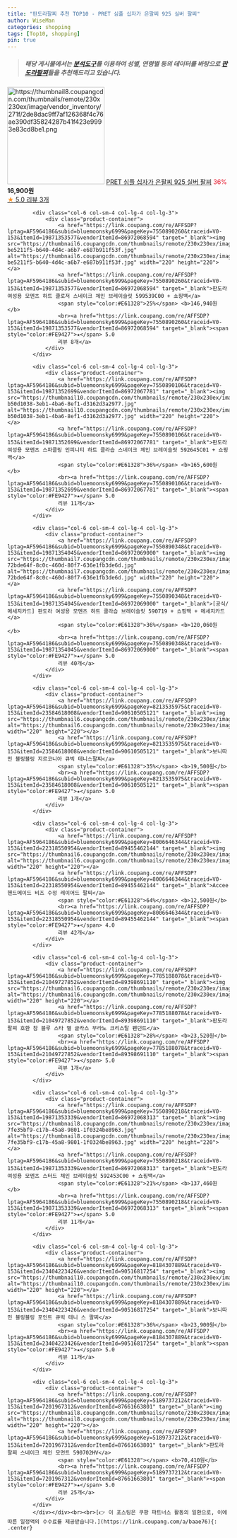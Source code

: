 ```yaml
---
title: "판도라팔찌 추천 TOP10 - PRET 심플 십자가 은팔찌 925 실버 팔찌"
author: WiseMan
categories: shopping
tags: [Top10, shopping]
pin: true
---
```


> ##### 해당 게시물에서는 [**분석도구**](https://itemscout.io/)를 이용하여 **성별**, **연령별** 등의 데이터를 바탕으로 [**판도라팔찌**](https://link.coupang.com/a/baae76)들을 추천해드리고 있습니다.
<div class="container"><div class="row">
            <div class="col-6 col-sm-4 col-lg-4 col-lg-3">
                <div class="product-container">
                    <a href="https://link.coupang.com/re/AFFSDP?lptag=AF5964186&subid=bluemoonsky6999&pageKey=8256003694&traceid=V0-153&itemId=23776080099&vendorItemId=90800349765" target="_blank"><img src="https://thumbnail8.coupangcdn.com/thumbnails/remote/230x230ex/image/vendor_inventory/271f/2de8dac9ff7af126368f4c76ae390df35824287b41f423e9993e83cd8be1.png" alt="https://thumbnail8.coupangcdn.com/thumbnails/remote/230x230ex/image/vendor_inventory/271f/2de8dac9ff7af126368f4c76ae390df35824287b41f423e9993e83cd8be1.png" width="220" height="220"></a>
                    <a href="https://link.coupang.com/re/AFFSDP?lptag=AF5964186&subid=bluemoonsky6999&pageKey=8256003694&traceid=V0-153&itemId=23776080099&vendorItemId=90800349765" target="_blank">PRET 심플 십자가 은팔찌 925 실버 팔찌</a>
                    <span style="color:#E61328">36%</span> <b>16,900원</b>
                    <br><a href="https://link.coupang.com/re/AFFSDP?lptag=AF5964186&subid=bluemoonsky6999&pageKey=8256003694&traceid=V0-153&itemId=23776080099&vendorItemId=90800349765" target="_blank"><span style="color:#FE9427">★</span> 5.0
                    리뷰 3개</a>
                </div>
            </div>
            
            <div class="col-6 col-sm-4 col-lg-4 col-lg-3">
                <div class="product-container">
                    <a href="https://link.coupang.com/re/AFFSDP?lptag=AF5964186&subid=bluemoonsky6999&pageKey=7550890260&traceid=V0-153&itemId=19871353577&vendorItemId=86972068594" target="_blank"><img src="https://thumbnail6.coupangcdn.com/thumbnails/remote/230x230ex/image/retail/images/162526851846289-be5211f5-b640-4d4c-a6b7-e687b911f53f.jpg" alt="https://thumbnail6.coupangcdn.com/thumbnails/remote/230x230ex/image/retail/images/162526851846289-be5211f5-b640-4d4c-a6b7-e687b911f53f.jpg" width="220" height="220"></a>
                    <a href="https://link.coupang.com/re/AFFSDP?lptag=AF5964186&subid=bluemoonsky6999&pageKey=7550890260&traceid=V0-153&itemId=19871353577&vendorItemId=86972068594" target="_blank">판도라 여성용 모멘츠 하트 클로저 스네이크 체인 브레이슬릿 599539C00 + 쇼핑백</a>
                    <span style="color:#E61328">25%</span> <b>146,940원</b>
                    <br><a href="https://link.coupang.com/re/AFFSDP?lptag=AF5964186&subid=bluemoonsky6999&pageKey=7550890260&traceid=V0-153&itemId=19871353577&vendorItemId=86972068594" target="_blank"><span style="color:#FE9427">★</span> 5.0
                    리뷰 8개</a>
                </div>
            </div>
            
            <div class="col-6 col-sm-4 col-lg-4 col-lg-3">
                <div class="product-container">
                    <a href="https://link.coupang.com/re/AFFSDP?lptag=AF5964186&subid=bluemoonsky6999&pageKey=7550890106&traceid=V0-153&itemId=19871352699&vendorItemId=86972067781" target="_blank"><img src="https://thumbnail10.coupangcdn.com/thumbnails/remote/230x230ex/image/retail/images/656329881624327-b50d1038-3eb1-4ba6-8ef1-d3162d3a2977.jpg" alt="https://thumbnail10.coupangcdn.com/thumbnails/remote/230x230ex/image/retail/images/656329881624327-b50d1038-3eb1-4ba6-8ef1-d3162d3a2977.jpg" width="220" height="220"></a>
                    <a href="https://link.coupang.com/re/AFFSDP?lptag=AF5964186&subid=bluemoonsky6999&pageKey=7550890106&traceid=V0-153&itemId=19871352699&vendorItemId=86972067781" target="_blank">판도라 여성용 모멘츠 스파클링 인피니티 하트 클라습 스네이크 체인 브레이슬릿 592645C01 + 쇼핑백</a>
                    <span style="color:#E61328">36%</span> <b>165,600원</b>
                    <br><a href="https://link.coupang.com/re/AFFSDP?lptag=AF5964186&subid=bluemoonsky6999&pageKey=7550890106&traceid=V0-153&itemId=19871352699&vendorItemId=86972067781" target="_blank"><span style="color:#FE9427">★</span> 5.0
                    리뷰 11개</a>
                </div>
            </div>
            
            <div class="col-6 col-sm-4 col-lg-4 col-lg-3">
                <div class="product-container">
                    <a href="https://link.coupang.com/re/AFFSDP?lptag=AF5964186&subid=bluemoonsky6999&pageKey=7550890348&traceid=V0-153&itemId=19871354045&vendorItemId=86972069000" target="_blank"><img src="https://thumbnail7.coupangcdn.com/thumbnails/remote/230x230ex/image/retail/images/1773097434736013-72bde64f-8c0c-460d-80f7-636e1fb3de6d.jpg" alt="https://thumbnail7.coupangcdn.com/thumbnails/remote/230x230ex/image/retail/images/1773097434736013-72bde64f-8c0c-460d-80f7-636e1fb3de6d.jpg" width="220" height="220"></a>
                    <a href="https://link.coupang.com/re/AFFSDP?lptag=AF5964186&subid=bluemoonsky6999&pageKey=7550890348&traceid=V0-153&itemId=19871354045&vendorItemId=86972069000" target="_blank">[공식/메세지카드] 판도라 여성용 모멘츠 하트 클라습 브레이슬릿 590719 + 쇼핑백 + 메세지카드</a>
                    <span style="color:#E61328">36%</span> <b>120,060원</b>
                    <br><a href="https://link.coupang.com/re/AFFSDP?lptag=AF5964186&subid=bluemoonsky6999&pageKey=7550890348&traceid=V0-153&itemId=19871354045&vendorItemId=86972069000" target="_blank"><span style="color:#FE9427">★</span> 5.0
                    리뷰 40개</a>
                </div>
            </div>
            
            <div class="col-6 col-sm-4 col-lg-4 col-lg-3">
                <div class="product-container">
                    <a href="https://link.coupang.com/re/AFFSDP?lptag=AF5964186&subid=bluemoonsky6999&pageKey=8213535975&traceid=V0-153&itemId=23584618008&vendorItemId=90610505121" target="_blank"><img src="https://thumbnail6.coupangcdn.com/thumbnails/remote/230x230ex/image/vendor_inventory/781d/98f34863293c63e206a98338cf469aed5c1a57c773d7b823e59d955aa255.jpg" alt="https://thumbnail6.coupangcdn.com/thumbnails/remote/230x230ex/image/vendor_inventory/781d/98f34863293c63e206a98338cf469aed5c1a57c773d7b823e59d955aa255.jpg" width="220" height="220"></a>
                    <a href="https://link.coupang.com/re/AFFSDP?lptag=AF5964186&subid=bluemoonsky6999&pageKey=8213535975&traceid=V0-153&itemId=23584618008&vendorItemId=90610505121" target="_blank">보니따민 블링블링 지르코니아 큐빅 테니스팔찌</a>
                    <span style="color:#E61328">35%</span> <b>19,500원</b>
                    <br><a href="https://link.coupang.com/re/AFFSDP?lptag=AF5964186&subid=bluemoonsky6999&pageKey=8213535975&traceid=V0-153&itemId=23584618008&vendorItemId=90610505121" target="_blank"><span style="color:#FE9427">★</span> 5.0
                    리뷰 1개</a>
                </div>
            </div>
            
            <div class="col-6 col-sm-4 col-lg-4 col-lg-3">
                <div class="product-container">
                    <a href="https://link.coupang.com/re/AFFSDP?lptag=AF5964186&subid=bluemoonsky6999&pageKey=8006646344&traceid=V0-153&itemId=22318550954&vendorItemId=89455462144" target="_blank"><img src="https://thumbnail6.coupangcdn.com/thumbnails/remote/230x230ex/image/vendor_inventory/5130/d92de5e9c2b93c772fd3efc60def9c01c2fb3ddd04a96b1c231d48293fc3.png" alt="https://thumbnail6.coupangcdn.com/thumbnails/remote/230x230ex/image/vendor_inventory/5130/d92de5e9c2b93c772fd3efc60def9c01c2fb3ddd04a96b1c231d48293fc3.png" width="220" height="220"></a>
                    <a href="https://link.coupang.com/re/AFFSDP?lptag=AF5964186&subid=bluemoonsky6999&pageKey=8006646344&traceid=V0-153&itemId=22318550954&vendorItemId=89455462144" target="_blank">Accee 핸드메이드 비즈 수정 레이어드 팔찌</a>
                    <span style="color:#E61328">64%</span> <b>12,500원</b>
                    <br><a href="https://link.coupang.com/re/AFFSDP?lptag=AF5964186&subid=bluemoonsky6999&pageKey=8006646344&traceid=V0-153&itemId=22318550954&vendorItemId=89455462144" target="_blank"><span style="color:#FE9427">★</span> 4.0
                    리뷰 42개</a>
                </div>
            </div>
            
            <div class="col-6 col-sm-4 col-lg-4 col-lg-3">
                <div class="product-container">
                    <a href="https://link.coupang.com/re/AFFSDP?lptag=AF5964186&subid=bluemoonsky6999&pageKey=7785188078&traceid=V0-153&itemId=21049727852&vendorItemId=89398691110" target="_blank"><img src="https://thumbnail6.coupangcdn.com/thumbnails/remote/230x230ex/image/vendor_inventory/7d62/6b256bdcc6f2187972761f49003cac1f31899b2cda894d5b423104bdf37b.jpg" alt="https://thumbnail6.coupangcdn.com/thumbnails/remote/230x230ex/image/vendor_inventory/7d62/6b256bdcc6f2187972761f49003cac1f31899b2cda894d5b423104bdf37b.jpg" width="220" height="220"></a>
                    <a href="https://link.coupang.com/re/AFFSDP?lptag=AF5964186&subid=bluemoonsky6999&pageKey=7785188078&traceid=V0-153&itemId=21049727852&vendorItemId=89398691110" target="_blank">판도라팔찌 호환 참 블루 스타 별 글라스 무라노 크리스탈 펜던트</a>
                    <span style="color:#E61328">28%</span> <b>23,520원</b>
                    <br><a href="https://link.coupang.com/re/AFFSDP?lptag=AF5964186&subid=bluemoonsky6999&pageKey=7785188078&traceid=V0-153&itemId=21049727852&vendorItemId=89398691110" target="_blank"><span style="color:#FE9427">★</span> 5.0
                    리뷰 1개</a>
                </div>
            </div>
            
            <div class="col-6 col-sm-4 col-lg-4 col-lg-3">
                <div class="product-container">
                    <a href="https://link.coupang.com/re/AFFSDP?lptag=AF5964186&subid=bluemoonsky6999&pageKey=7550890218&traceid=V0-153&itemId=19871353339&vendorItemId=86972068313" target="_blank"><img src="https://thumbnail8.coupangcdn.com/thumbnails/remote/230x230ex/image/retail/images/654378096417699-7fe35bf9-c17b-45a8-9801-1f0324be8963.jpg" alt="https://thumbnail8.coupangcdn.com/thumbnails/remote/230x230ex/image/retail/images/654378096417699-7fe35bf9-c17b-45a8-9801-1f0324be8963.jpg" width="220" height="220"></a>
                    <a href="https://link.coupang.com/re/AFFSDP?lptag=AF5964186&subid=bluemoonsky6999&pageKey=7550890218&traceid=V0-153&itemId=19871353339&vendorItemId=86972068313" target="_blank">판도라 여성용 모멘츠 스터드 체인 브레이슬릿 592453C00 + 쇼핑백</a>
                    <span style="color:#E61328">21%</span> <b>137,460원</b>
                    <br><a href="https://link.coupang.com/re/AFFSDP?lptag=AF5964186&subid=bluemoonsky6999&pageKey=7550890218&traceid=V0-153&itemId=19871353339&vendorItemId=86972068313" target="_blank"><span style="color:#FE9427">★</span> 5.0
                    리뷰 11개</a>
                </div>
            </div>
            
            <div class="col-6 col-sm-4 col-lg-4 col-lg-3">
                <div class="product-container">
                    <a href="https://link.coupang.com/re/AFFSDP?lptag=AF5964186&subid=bluemoonsky6999&pageKey=8184307889&traceid=V0-153&itemId=23404223426&vendorItemId=90516817254" target="_blank"><img src="https://thumbnail10.coupangcdn.com/thumbnails/remote/230x230ex/image/vendor_inventory/527a/5cf998725d367d26428f915be94ed01819a7dfc6da1ac8ef6f032d16d421.jpg" alt="https://thumbnail10.coupangcdn.com/thumbnails/remote/230x230ex/image/vendor_inventory/527a/5cf998725d367d26428f915be94ed01819a7dfc6da1ac8ef6f032d16d421.jpg" width="220" height="220"></a>
                    <a href="https://link.coupang.com/re/AFFSDP?lptag=AF5964186&subid=bluemoonsky6999&pageKey=8184307889&traceid=V0-153&itemId=23404223426&vendorItemId=90516817254" target="_blank">보니따민 블링블링 포인트 큐빅 테니 스 팔찌</a>
                    <span style="color:#E61328">36%</span> <b>23,900원</b>
                    <br><a href="https://link.coupang.com/re/AFFSDP?lptag=AF5964186&subid=bluemoonsky6999&pageKey=8184307889&traceid=V0-153&itemId=23404223426&vendorItemId=90516817254" target="_blank"><span style="color:#FE9427">★</span> 5.0
                    리뷰 11개</a>
                </div>
            </div>
            
            <div class="col-6 col-sm-4 col-lg-4 col-lg-3">
                <div class="product-container">
                    <a href="https://link.coupang.com/re/AFFSDP?lptag=AF5964186&subid=bluemoonsky6999&pageKey=5189737212&traceid=V0-153&itemId=7201967312&vendorItemId=87661663801" target="_blank"><img src="https://thumbnail8.coupangcdn.com/thumbnails/remote/230x230ex/image/vendor_inventory/e097/ab3fdf3cee612eac8f0de54f955e3a311856e7007321d9f8c0a30fec4cd3.jpg" alt="https://thumbnail8.coupangcdn.com/thumbnails/remote/230x230ex/image/vendor_inventory/e097/ab3fdf3cee612eac8f0de54f955e3a311856e7007321d9f8c0a30fec4cd3.jpg" width="220" height="220"></a>
                    <a href="https://link.coupang.com/re/AFFSDP?lptag=AF5964186&subid=bluemoonsky6999&pageKey=5189737212&traceid=V0-153&itemId=7201967312&vendorItemId=87661663801" target="_blank">판도라 팔찌 스네이크 체인 모먼트 590702HV</a>
                    <span style="color:#E61328"></span> <b>70,410원</b>
                    <br><a href="https://link.coupang.com/re/AFFSDP?lptag=AF5964186&subid=bluemoonsky6999&pageKey=5189737212&traceid=V0-153&itemId=7201967312&vendorItemId=87661663801" target="_blank"><span style="color:#FE9427">★</span> 5.0
                    리뷰 25개</a>
                </div>
            </div>
            </div></div><br><br>[👉 이 포스팅은 쿠팡 파트너스 활동의 일환으로, 이에 따른 일정액의 수수료를 제공받습니다.](https://link.coupang.com/a/baae76){: .center}
